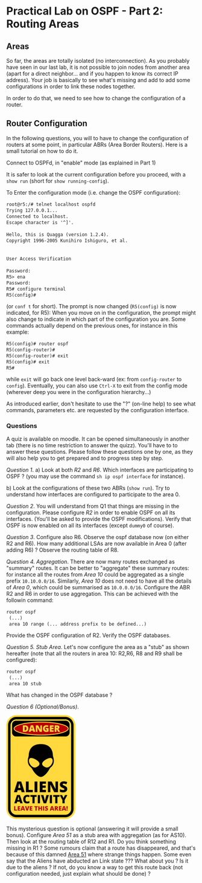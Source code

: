 # Practical Lab on OSPF - Part 2: Routing Areas

## Areas  

So far, the areas are totally isolated (no interconnection). As you probably have seen in our last lab, it is not possible to join nodes from another area (apart for a direct neighbor... and if you happen to know its correct IP address). Your job is basically to see what's missing and add to add some configurations in order to link these nodes together. 

In order to do that, we need to see how to change the configuration of a router. 

## Router Configuration
In the following questions, you will to have to change the configuration of routers at some point, in particular ABRs (Area Border Routers). Here is a small tutorial on how to do it. 

Connect to OSPFd, in "enable" mode (as explained in Part 1)

It is safer to look at the current configuration before you proceed, with a `show run` (short for `show running-config`). 

To Enter the configuration mode (i.e. change the OSPF configuration):
```console 
root@r5:/# telnet localhost ospfd
Trying 127.0.0.1...
Connected to localhost.
Escape character is '^]'.

Hello, this is Quagga (version 1.2.4).
Copyright 1996-2005 Kunihiro Ishiguro, et al.


User Access Verification

Password: 
R5> ena
Password: 
R5# configure terminal
R5(config)# 
```
(or `conf t` for short). The prompt is now changed (`R5(config)` is now indicated, for R5):
When you move on in the configuration, the prompt might also change to indicate in which part of the configuration you are. Some commands actually depend on the previous ones, for instance in this example: 
```console 
R5(config)# router ospf
R5(config-router)#  
R5(config-router)# exit
R5(config)# exit
R5# 
``` 
while `exit` will go back one level back-ward (ex: from `config-router` to `config`). Eventually, you can also use `Ctrl-X` to exit from the config mode (wherever deep you were in the configuration hierarchy...) 

As introduced earlier, don't hesitate to use the "?" (on-line help) to see what commands, parameters etc. are requested by the configuration interface. 

### Questions
A quiz is available on moodle. It can be opened simultaneously in another tab (there is no time restriction to answer the quizz). 
You'll have to to answer these questions. Please follow these questions one by one, as they will also help you to get prepared and to progress step by step.

*Question 1*. 
a) Look at both *R2* and *R6*. Which interfaces are participating to OSPF ? (you may use the command `sh ip ospf interface` for instance). 

b) Look at the configurations of these two ABRs (`show run`). Try to understand how interfaces are configured to participate to the area 0. 

*Question 2*. 
You will understand from Q1 that things are missing in the configuration. Please configure *R2* in order to enable OSPF on all its interfaces. (You'll be asked to provide the OSPF modifications). Verify that OSPF is now enabled on all its interfaces (except `dummy0` of course). 

*Question 3*. Configure also R6. Observe the ospf database now (on either R2 and R6). How many additional LSAs are now available in Area 0 (after adding R6) ? Observe the routing table of R8. 

*Question 4. Aggregation*. There are now many routes exchanged as "summary" routes. It can be better to "aggregate" these summary routes: for instance all the routes from *Area 10* could be aggregated as a single prefix `10.10.0.0/16`. Similarly, *Area 10* does not need to have all the details of *Area 0*, which could be summarised as `10.0.0.0/16`. Configure the ABR R2 and R6 in order to use aggregation. This can be achieved with the followin command:

```console
router ospf
 (...)
 area 10 range (... address prefix to be defined...)
```
Provide the OSPF configuration of R2. Verify the OSPF databases. 

*Question 5. Stub Area*.  Let's now configure the area as a "stub" as shown hereafter (note that all the routers in area 10: R2,R6, R8 and R9 shall be configured): 
```console
router ospf
 (...)
 area 10 stub
```
What has changed in the OSPF database ? 

*Question 6 (Optional/Bonus)*.   

![Warning. Alien activities](./images/alien.png "Warning. Alien activities")

 This mysterious question is optional (answering it will provide a small bonus). 
 Configure *Area 51* as a stub area with aggregation (as for AS10). Then look at the routing table of R12 and R1. Do you think something missing in R1 ? Some rumours claim that a route has disappeared, and that's because of this damned [Area 51](https://en.wikipedia.org/wiki/Area_51) where strange things happen. Some even say that the Aliens have abducted an Link state ??? 
 What about you ? Is it due to the aliens ? If not, do you know a way to get this route back (not configuration needed, just explain what should be done) ? 




